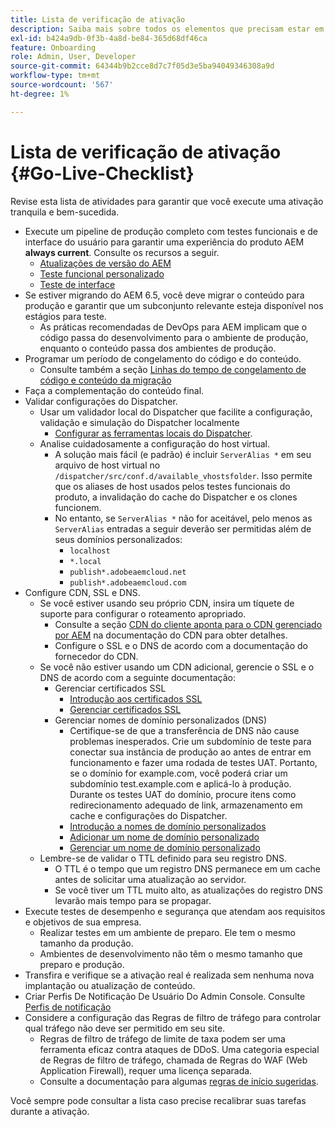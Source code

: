 ```yaml
---
title: Lista de verificação de ativação
description: Saiba mais sobre todos os elementos que precisam estar em vigor para ter uma ativação bem-sucedida com o AEM as a Cloud Service.
exl-id: b424a9db-0f3b-4a8d-be84-365d68df46ca
feature: Onboarding
role: Admin, User, Developer
source-git-commit: 64344b9b2cce8d7c7f05d3e5ba94049346308a9d
workflow-type: tm+mt
source-wordcount: '567'
ht-degree: 1%

---
```


# Lista de verificação de ativação {#Go-Live-Checklist}

Revise esta lista de atividades para garantir que você execute uma ativação tranquila e bem-sucedida.

* Execute um pipeline de produção completo com testes funcionais e de interface do usuário para garantir uma experiência do produto AEM **always current**. Consulte os recursos a seguir.
   * [Atualizações de versão do AEM](/help/implementing/deploying/aem-version-updates.md)
   * [Teste funcional personalizado](/help/implementing/cloud-manager/functional-testing.md#custom-functional-testing)
   * [Teste de interface](/help/implementing/cloud-manager/ui-testing.md)
* Se estiver migrando do AEM 6.5, você deve migrar o conteúdo para produção e garantir que um subconjunto relevante esteja disponível nos estágios para teste.
   * As práticas recomendadas de DevOps para AEM implicam que o código passa do desenvolvimento para o ambiente de produção, enquanto o conteúdo passa dos ambientes de produção.
* Programar um período de congelamento do código e do conteúdo.
   * Consulte também a seção [Linhas do tempo de congelamento de código e conteúdo da migração](#code-content-freeze)
* Faça a complementação do conteúdo final.
* Validar configurações do Dispatcher.
   * Usar um validador local do Dispatcher que facilite a configuração, validação e simulação do Dispatcher localmente
      * [Configurar as ferramentas locais do Dispatcher](https://experienceleague.adobe.com/en/docs/experience-manager-learn/cloud-service/local-development-environment-set-up/dispatcher-tools#prerequisites).
   * Analise cuidadosamente a configuração do host virtual.
      * A solução mais fácil (e padrão) é incluir `ServerAlias *` em seu arquivo de host virtual no `/dispatcher/src/conf.d/available_vhostsfolder`. Isso permite que os aliases de host usados pelos testes funcionais do produto, a invalidação do cache do Dispatcher e os clones funcionem.
      * No entanto, se `ServerAlias *` não for aceitável, pelo menos as `ServerAlias` entradas a seguir deverão ser permitidas além de seus domínios personalizados:
         * `localhost`
         * `*.local`
         * `publish*.adobeaemcloud.net`
         * `publish*.adobeaemcloud.com`
* Configure CDN, SSL e DNS.
   * Se você estiver usando seu próprio CDN, insira um tíquete de suporte para configurar o roteamento apropriado.
      * Consulte a seção [CDN do cliente aponta para o CDN gerenciado por AEM](/help/implementing/dispatcher/cdn.md#point-to-point-cdn) na documentação do CDN para obter detalhes.
      * Configure o SSL e o DNS de acordo com a documentação do fornecedor do CDN.
   * Se você não estiver usando um CDN adicional, gerencie o SSL e o DNS de acordo com a seguinte documentação:
      * Gerenciar certificados SSL
         * [Introdução aos certificados SSL](/help/implementing/cloud-manager/managing-ssl-certifications/introduction-to-ssl-certificates.md)
         * [Gerenciar certificados SSL](/help/implementing/cloud-manager/managing-ssl-certifications/managing-certificates.md)
      * Gerenciar nomes de domínio personalizados (DNS)
         * Certifique-se de que a transferência de DNS não cause problemas inesperados. Crie um subdomínio de teste para conectar sua instância de produção ao antes de entrar em funcionamento e fazer uma rodada de testes UAT. Portanto, se o domínio for example.com, você poderá criar um subdomínio test.example.com e aplicá-lo à produção. Durante os testes UAT do domínio, procure itens como redirecionamento adequado de link, armazenamento em cache e configurações do Dispatcher.
         * [Introdução a nomes de domínio personalizados](/help/implementing/cloud-manager/custom-domain-names/introduction.md)
         * [Adicionar um nome de domínio personalizado](/help/implementing/cloud-manager/custom-domain-names/add-custom-domain-name.md)
         * [Gerenciar um nome de domínio personalizado](/help/implementing/cloud-manager/custom-domain-names/managing-custom-domain-names.md)
   * Lembre-se de validar o TTL definido para seu registro DNS.
      * O TTL é o tempo que um registro DNS permanece em um cache antes de solicitar uma atualização ao servidor.
      * Se você tiver um TTL muito alto, as atualizações do registro DNS levarão mais tempo para se propagar.
* Execute testes de desempenho e segurança que atendam aos requisitos e objetivos de sua empresa.
   * Realizar testes em um ambiente de preparo.  Ele tem o mesmo tamanho da produção.
   * Ambientes de desenvolvimento não têm o mesmo tamanho que preparo e produção.
* Transfira e verifique se a ativação real é realizada sem nenhuma nova implantação ou atualização de conteúdo.
* Criar Perfis De Notificação De Usuário Do Admin Console. Consulte [Perfis de notificação](/help/journey-onboarding/notification-profiles.md)
* Considere a configuração das Regras de filtro de tráfego para controlar qual tráfego não deve ser permitido em seu site.
   * Regras de filtro de tráfego de limite de taxa podem ser uma ferramenta eficaz contra ataques de DDoS. Uma categoria especial de Regras de filtro de tráfego, chamada de Regras do WAF (Web Application Firewall), requer uma licença separada.
   * Consulte a documentação para algumas [regras de início sugeridas](/help/security/traffic-filter-rules-including-waf.md#recommended-starter-rules).

Você sempre pode consultar a lista caso precise recalibrar suas tarefas durante a ativação.
